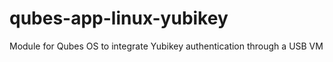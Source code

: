 qubes-app-linux-yubikey
=======================

Module for Qubes OS to integrate Yubikey authentication through a USB VM
